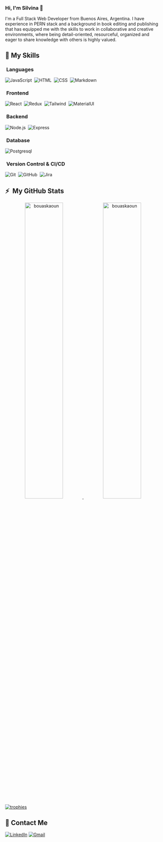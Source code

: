 ### Hi, I'm Silvina 👋
I'm a Full Stack Web Developer from Buenos Aires, Argentina. I have experience in PERN stack and a background in book editing and publishing that has equipped me with the skills to work in collaborative and creative environments, where being detail-oriented, resourceful, organized and eager to share knowledge with others is highly valued. 

## 🤹‍ My Skills &nbsp; 
### &nbsp;Languages
![JavaScript](https://img.shields.io/badge/JavaScript-323330?style=for-the-badge&logo=javascript&logoColor=F7DF1E)&nbsp;
![HTML](https://img.shields.io/badge/HTML-239120?style=for-the-badge&logo=html5&logoColor=white)&nbsp;
![CSS](https://img.shields.io/badge/CSS-239120?&style=for-the-badge&logo=css3&logoColor=white)&nbsp;
![Markdown](https://img.shields.io/badge/Markdown-000000?style=for-the-badge&logo=markdown&logoColor=white)

### &nbsp;Frontend
![React](https://img.shields.io/badge/React-20232A?style=for-the-badge&logo=react&logoColor=61DAFB)&nbsp;
![Redux](https://img.shields.io/badge/Redux-593D88?style=for-the-badge&logo=redux&logoColor=white)&nbsp;
![Tailwind](https://img.shields.io/badge/Tailwind_CSS-38B2AC?style=for-the-badge&logo=tailwind-css&logoColor=white)&nbsp;
![MaterialUI](https://img.shields.io/badge/Material--UI-0081CB?style=for-the-badge&logo=material-ui&logoColor=white)&nbsp;

### &nbsp;Backend
![Node.js](https://img.shields.io/badge/Node.js-43853D?style=for-the-badge&logo=node.js&logoColor=white)&nbsp;
![Express](https://img.shields.io/badge/Express.js-404D59?style=for-the-badge)&nbsp;

### &nbsp;Database
![Postgresql](https://img.shields.io/badge/PostgreSQL-316192?style=for-the-badge&logo=postgresql&logoColor=white)&nbsp;

### &nbsp;Version Control & CI/CD
![Git](https://img.shields.io/badge/GIT-E44C30?style=for-the-badge&logo=git&logoColor=white)&nbsp;
![GitHub](https://img.shields.io/badge/GitHub-100000?style=for-the-badge&logo=github&logoColor=white)&nbsp;
![Jira](https://img.shields.io/badge/Jira-0052CC?style=for-the-badge&logo=Jira&logoColor=white)&nbsp;


## ⚡ &nbsp;My GitHub Stats

<p align="center">
	<a href="https://github.com/silvina-varela">
	<img width="49.5%" src="https://github-readme-stats.vercel.app/api?username=silvina-varela&show_icons=true" alt="bouaskaoun">
	<img width="49.5%" src="https://github-readme-streak-stats.herokuapp.com/?user=silvina-varela" alt="bouaskaoun">
	</a>
	<br/>
</p>
<p> <a href="https://github.com/silvina-varela/github-profile-trophy"><img src="https://github-profile-trophy.vercel.app/?username=silvina-varela&layout=compact&theme=flat&rank=A,AA,AAA,S,SS,SSS&margin-w=15&margin-h=15" alt="trophies" /></a> </p>

## 💬 Contact Me
[![LinkedIn](https://img.shields.io/badge/LinkedIn-0077B5?style=for-the-badge&logo=linkedin&logoColor=white)](https://www.linkedin.com/in/silvinavarela/)
[![Gmail](https://img.shields.io/badge/Gmail-D14836?style=for-the-badge&logo=gmail&logoColor=white)](mailto:varelasilvina@gmail.com)
